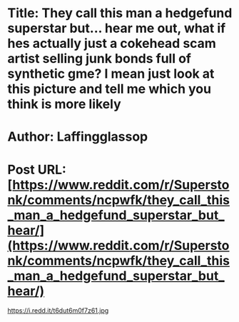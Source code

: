 # Title: They call this man a hedgefund superstar but... hear me out, what if hes actually just a cokehead scam artist selling junk bonds full of synthetic gme? I mean just look at this picture and tell me which you think is more likely
# Author: Laffingglassop
# Post URL: [https://www.reddit.com/r/Superstonk/comments/ncpwfk/they_call_this_man_a_hedgefund_superstar_but_hear/](https://www.reddit.com/r/Superstonk/comments/ncpwfk/they_call_this_man_a_hedgefund_superstar_but_hear/)


https://i.redd.it/t6dut6m0f7z61.jpg